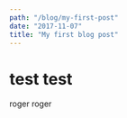```yaml
---
path: "/blog/my-first-post"
date: "2017-11-07"
title: "My first blog post"
---
```


# test test

roger roger